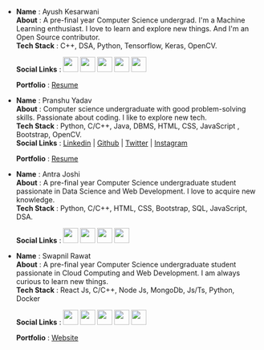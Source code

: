 <!-- - __Name__ :           
 __About__ :      
 __Tech Stack__ :      
 __Social Links__ : 
 __Portfolio__ : -->



- __Name__         : Ayush Kesarwani   
  __About__        : A pre-final year Computer Science undergrad. I'm a Machine Learning enthusiast. I love to learn and explore new things. And I'm an Open Source contributor.<br/>
  __Tech Stack__   : C++, DSA, Python, Tensorflow, Keras, OpenCV.      
 
  __Social Links__ :   <a href="https://www.linkedin.com/in/ayush-kesarwani-638094174"><img src="https://user-images.githubusercontent.com/57597700/115221409-434f5080-a127-11eb-8605-0de27d8ee0e7.png" width=30></a> <a href="https://twitter.com/Ayush_1206"><img src="https://user-images.githubusercontent.com/57597700/115221648-86112880-a127-11eb-8298-18349120b44b.png" width=30></a> <a href="https://www.instagram.com/_ayush7781_/"><img src="https://user-images.githubusercontent.com/57597700/115221558-6ed23b00-a127-11eb-90cf-c330432b48e3.png" width=30></a> <a href="https://github.com/Ayush12062000"><img src="https://user-images.githubusercontent.com/57597700/115221750-9e814300-a127-11eb-87ad-9829817b7a36.png" width=30></a> <a href="mailto: kaayush112@gmail.com"><img src="https://user-images.githubusercontent.com/57597700/115959649-e559a900-a52a-11eb-9cf5-3659573b814b.png" width=30></a>
  
  __Portfolio__    : [Resume](https://drive.google.com/file/d/1XsnDw3bwj5KlEV9XGkO-SDO8fSB6F1Of/view?usp=sharing)



- __Name__         : Pranshu Yadav  
  __About__        : Computer science undergraduate with good problem-solving skills. Passionate about coding. I like to explore new tech.<br/>
  __Tech Stack__   : Python, C/C++, Java, DBMS, HTML, CSS, JavaScript , Bootstrap, OpenCV.<br/>
  __Social Links__ : [Linkedin](https://www.linkedin.com/in/pranshu-yadav-720a581a4/) | [Github](https://github.com/pranshu200) | [Twitter](https://twitter.com/Pranshu_Yadav_) | [Instagram](https://www.instagram.com/pranshu_018_/)
 
  __Portfolio__    : [Resume](https://drive.google.com/file/d/1DMgPt1Q40Fq_smhqqXYjFJ320r1LLkRK/view?usp=sharing)



- __Name__         : Antra Joshi        
  __About__         : A pre-final year Computer Science undergraduate student passionate in Data Science and Web Development. I love to acquire new knowledge.<br/>
  __Tech Stack__    : Python, C/C++, HTML, CSS, Bootstrap, SQL, JavaScript, DSA.<br/>    
 
  __Social Links__  :  <a href="https://www.linkedin.com/in/antrajoshi/"><img src="https://user-images.githubusercontent.com/57597700/115221409-434f5080-a127-11eb-8605-0de27d8ee0e7.png" width=30></a> <a href="https://twitter.com/AntraJoshi8"><img src="https://user-images.githubusercontent.com/57597700/115221648-86112880-a127-11eb-8298-18349120b44b.png" width=30></a> <a href="https://github.com/AntraJoshi"><img src="https://user-images.githubusercontent.com/57597700/115221750-9e814300-a127-11eb-87ad-9829817b7a36.png" width=30></a> <a href="mailto: antrajoshi107@gmail.com"><img src="https://user-images.githubusercontent.com/57597700/115959649-e559a900-a52a-11eb-9cf5-3659573b814b.png" width=30></a>


- __Name__         : Swapnil Rawat        
  __About__         : A pre-final year Computer Science undergraduate student passionate in Cloud Computing and Web Development. I am always curious to learn new things.<br/>
  __Tech Stack__    : React Js, C/C++, Node Js, MongoDb, Js/Ts, Python, Docker<br/>    
 
  __Social Links__  :  <a href="https://www.linkedin.com/in/swapnil-rawat-82623916a/"><img src="https://user-images.githubusercontent.com/57597700/115221409-434f5080-a127-11eb-8605-0de27d8ee0e7.png" width=30></a> <a href="https://twitter.com/XavierGreek"><img src="https://user-images.githubusercontent.com/57597700/115221648-86112880-a127-11eb-8298-18349120b44b.png" width=30></a> <a href="https://www.instagram.com/swapnil_r17/"><img src="https://user-images.githubusercontent.com/57597700/115221558-6ed23b00-a127-11eb-90cf-c330432b48e3.png" width=30></a> <a href="https://github.com/swapnilr17"><img src="https://user-images.githubusercontent.com/57597700/115221750-9e814300-a127-11eb-87ad-9829817b7a36.png" width=30></a> <a href="mailto: swapnilr1700@gmail.com"><img src="https://user-images.githubusercontent.com/57597700/115959649-e559a900-a52a-11eb-9cf5-3659573b814b.png" width=30></a>


   __Portfolio__    : [Website](https://www.swapnilrawat.me)
